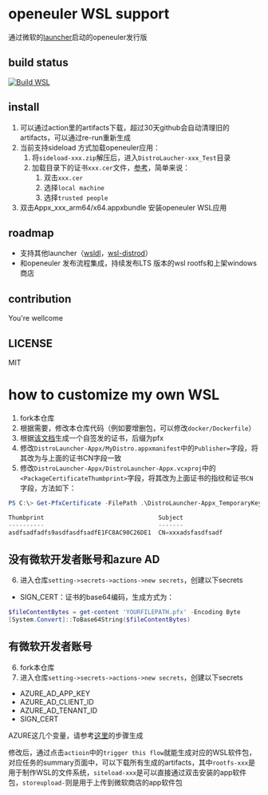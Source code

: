 # openeuler WSL support
通过微软的[launcher](https://github.com/microsoft/WSL-DistroLauncher)启动的openeuler发行版

## build status
[![Build WSL](https://github.com/pkking/openEuler-wsl/actions/workflows/wsl.yaml/badge.svg?branch=main)](https://github.com/pkking/openEuler-wsl/actions/workflows/wsl.yaml)
## install
1. 可以通过action里的artifacts下载，超过30天github会自动清理旧的artifacts，可以通过re-run重新生成
1. 当前支持sideload 方式加载openeuler应用：
    1. 将`sideload-xxx.zip`解压后，进入`DistroLaucher-xxx_Test`目录
    1. 加载目录下的证书`xxx.cer`文件，[参考](https://stackoverflow.com/questions/23812471/installing-appx-without-trusted-certificate)，简单来说：
        1. 双击`xxx.cer`
        1. 选择`local machine`
        1. 选择`trusted people`
1. 双击Appx_xxx_arm64/x64.appxbundle 安装openeuler WSL应用


## roadmap
- 支持其他launcher（[wsldl](https://github.com/yuk7/wsldl)，[wsl-distrod](https://github.com/nullpo-head/wsl-distrod)）
- 和openeuler 发布流程集成，持续发布LTS 版本的wsl rootfs和上架windows商店

## contribution
You're wellcome

## LICENSE
MIT

# how to customize my own WSL
1. fork本仓库
2. 根据需要，修改本仓库代码（例如要增删包，可以修改`docker/Dockerfile`）
3. 根据[该文档](https://learn.microsoft.com/en-us/azure/active-directory/develop/howto-create-self-signed-certificate)生成一个自签发的证书，后缀为pfx
4. 修改`DistroLauncher-Appx/MyDistro.appxmanifest`中的`Publisher=`字段，将其改为与上面的证书CN字段一致
5. 修改`DistroLauncher-Appx/DistroLauncher-Appx.vcxproj`中的`<PackageCertificateThumbprint>`字段，将其改为上面证书的指纹和证书`CN`字段，方法如下：
```powershell
PS C:\> Get-PfxCertificate -FilePath .\DistroLauncher-Appx_TemporaryKey.pfx

Thumbprint                                Subject
----------                                -------
asdfsadfadfs9asdfasdfsadfE1FC8AC90C26DE1  CN=xxxadsfasdfsadf
```
## 没有微软开发者账号和azure AD
6. 进入仓库`setting->secrets->actions->new secrets`，创建以下secrets
- SIGN_CERT：证书的base64编码，生成方式为：
```powershell
$fileContentBytes = get-content 'YOURFILEPATH.pfx' -Encoding Byte
[System.Convert]::ToBase64String($fileContentBytes)
```
## 有微软开发者账号
6. fork本仓库
7. 进入仓库`setting->secrets->actions->new secrets`，创建以下secrets
- AZURE_AD_APP_KEY
- AZURE_AD_CLIENT_ID
- AZURE_AD_TENANT_ID
- SIGN_CERT

AZURE这几个变量，请参考[这里](https://github.com/marketplace/actions/windows-store-publish#prerequisites)的步骤生成

修改后，通过点击`actioin`中的`trigger this flow`就能生成对应的WSL软件包，对应任务的summary页面中，可以下载所有生成的artifacts，其中`rootfs-xxx`是用于制作WSL的文件系统，`siteload-xxx`是可以直接通过双击安装的app软件包，`storeupload-`则是用于上传到微软商店的app软件包
